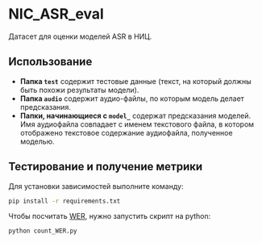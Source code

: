 # NIC_ASR_eval
Датасет для оценки моделей ASR в НИЦ.

## Использование
- **Папка `test`** содержит тестовые данные (текст, на который должны быть похожи результаты модели).
- **Папка `audio`** содержит аудио-файлы, по которым модель делает предсказания.
- **Папки, начинающиеся с `model_`** содержат предсказания моделей. Имя аудиофайла совпадает с именем текстового файла, в котором отображено текстовое содержание аудиофайла, полученное моделью.

## Тестирование и получение метрики
Для установки зависимостей выполните команду:
```sh
pip install -r requirements.txt
```

Чтобы посчитать [WER](https://en.wikipedia.org/wiki/Word_error_rate), нужно запустить скрипт на python:
```sh
python count_WER.py
